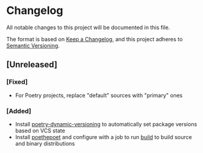 # Changelog

All notable changes to this project will be documented in this file.

The format is based on [Keep a Changelog](https://keepachangelog.com/en/1.0.0/),
and this project adheres to [Semantic Versioning](https://semver.org/spec/v2.0.0.html).

## [Unreleased]

### [Fixed]
* For Poetry projects, replace "default" sources with "primary" ones

### [Added]
* Install [poetry-dynamic-versioning](https://pypi.org/project/poetry-dynamic-versioning/) to automatically set package versions based on VCS state
* Install [poethepoet](https://pypi.org/project/poethepoet/) and configure with a job to run [build](https://pypi.org/project/build/) to build source and binary distributions